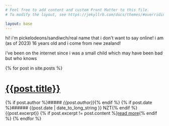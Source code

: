 ```yaml
---
# Feel free to add content and custom Front Matter to this file.
# To modify the layout, see https://jekyllrb.com/docs/themes/#overriding-theme-defaults

layout: base
---
```

hi! i'm pickelodeons/sandiwch/real name that i don't want to say online! i am (as of 2023) 16 years old and i come from new zealand!

i've been on the internet since i was a small child which may have been bad but who knows

{% for post in site.posts %}
# [{{post.title}}]({{post.url}})
{% if post.author %}##### *{{post.author}}*{% endif %}
{% if post.date %}###### {{post.date | date_to_long_string }} NZT{% endif %}
{{post.excerpt}}
{% if post.excerpt != post.content %}[read more]({{post.url}}){% endif %}
{% endfor %}